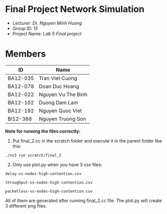 Final Project Network Simulation
==============================
* Lecturer: *Dr. Nguyen Minh Huong*
* Group ID: *15*
* Project Name: *Lab 5 Final project*

Members
==============================
|ID|Name|
|-|-|
|BA12-035|Tran Viet Cuong|
|BA12-078|Doan Duc Hoang|
|BA12-022|Nguyen Vu The Binh|
|BA12-102|Duong Dam Lam|
|BA12-192|Nguyen Quoc Viet|
|BI12-388|Nguyen Truong Son|

**Note for running the files correctly:**
1. Put final_2.cc in the scratch folder and execute it in the parent folder like this:

```./ns3 run scratch/final_2```

2. Only use plot.py when you have 3 csv files:

``delay-vs-nodes-high-contention.csv``

``throughput-vs-nodes-high-contention.csv``

``packetloss-vs-nodes-high-contention.csv``

All of them are generated after running final_2.cc file.
The plot.py will create 3 different png files.
